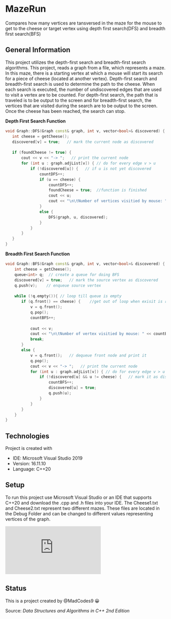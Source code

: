 # MazeRun
Compares how many vertices are tansversed in the maze for the mouse to get to the cheese or target vertex using depth first search(DFS) and breadth first search(BFS)
## General Information 
This project utilizes the depth-first search and breadth-first search algorithms. 
This project, reads a graph from a file, which represents a maze. In this maze, there is a starting 
vertex at which a mouse will start its search for a piece of cheese (located at another vertex).
Depth-first search and breadth-first search is used to determine the path to the cheese. When each 
search is executed, the number of undiscovered edges that are used to visit a vertex are to be counted.
For depth-first search, the path that is traveled is to be output to the screen and for breadth-first 
search, the vertices that are visited during the search are to be output to the screen. Once the 
cheese has been reached, the search can stop.

**Depth First Search Function**
```C++
void Graph::DFS(Graph const& graph, int v, vector<bool>& discovered) {
   int cheese = getCheese();
   discovered[v] = true;   // mark the current node as discovered
   
   if (foundCheese != true) {
       cout << v << "-> ";   // print the current node
       for (int u : graph.adjList[v]) { // do for every edge v > u
           if (!discovered[u]) {   // if u is not yet discovered
               countDFS++;
               if (u == cheese) {
                   countDFS++;
                   foundCheese = true;  //function is finished
                   cout << u;
                   cout << "\n\tNumber of vertices visitied by mouse: " << countDFS << endl;
               }
               else {
                   DFS(graph, u, discovered);
               } 
           }  
       }
   }
}
```

**Breadth First Search Function**
```C++
void Graph::BFS(Graph const& graph, int v, vector<bool>& discovered) {
    int cheese = getCheese();
    queue<int> q;  // create a queue for doing BFS
    discovered[v] = true;   // mark the source vertex as discovered
    q.push(v);    // enqueue source vertex

    while (!q.empty()){ // loop till queue is empty
       if (q.front() == cheese) {    //get out of loop when exisit is reached
           v = q.front();   
           q.pop();
           countBFS++;

           cout << v; 
           cout << "\n\tNumber of vertex visitied by mouse: " << countBFS << endl;
           break;
       }
       else {
           v = q.front();   // dequeue front node and print it
           q.pop();
           cout << v << "-> ";   // print the current node
           for (int u : graph.adjList[v]) { // do for every edge v > u
               if (!discovered[u] && u != cheese) {   // mark it as discovered and enqueue it
                   countBFS++;
                   discovered[u] = true;
                   q.push(u);
               }
           }
       }
    }
}
```
## Technologies
Project is created with 
* IDE: Microsoft Visual Studio 2019
* Version: 16.11.10
* Language: C++20
## Setup
To run this project use Microsoft Visual Studio or an IDE that supports C++20 and download the .cpp and .h files into your IDE.
The Cheese1.txt and Cheese2.txt represent two different mazes. These files are located in the Debug Folder and can be changed to different values representing vertices of the graph.

![Sample Output](https://github.com/MadCodes9/MazeRun/blob/main/Output.pdf)
## Status 
This is a project created by @MadCodes9 :grinning:

Source: *Data Structures and Algorithms in C++ 2nd Edition*

